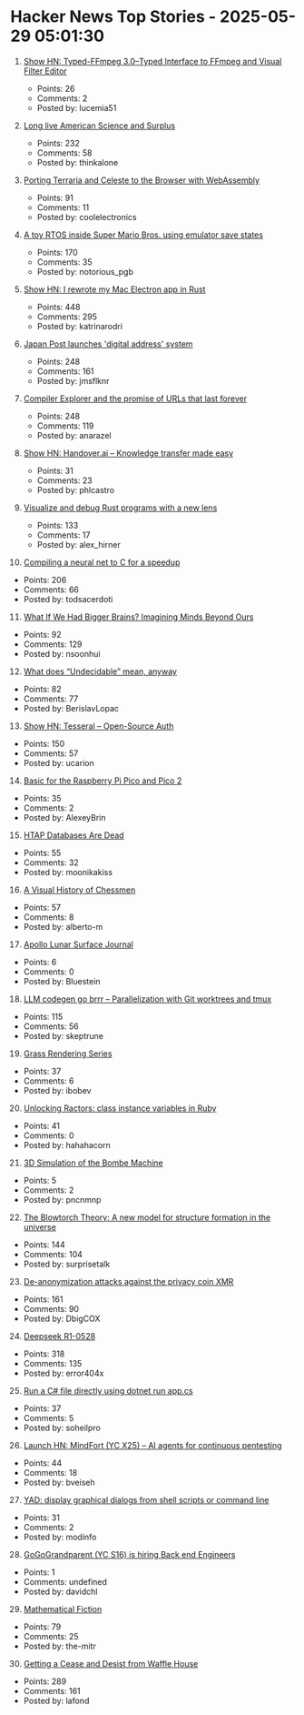 # Hacker News Top Stories - 2025-05-29 05:01:30

1. [Show HN: Typed-FFmpeg 3.0–Typed Interface to FFmpeg and Visual Filter Editor](https://github.com/livingbio/typed-ffmpeg)
   - Points: 26
   - Comments: 2
   - Posted by: lucemia51

2. [Long live American Science and Surplus](https://milwaukeerecord.com/city-life/long-live-american-science-surplus-which-needs-your-help/)
   - Points: 232
   - Comments: 58
   - Posted by: thinkalone

3. [Porting Terraria and Celeste to the Browser with WebAssembly](https://velzie.rip/blog/celeste-wasm)
   - Points: 91
   - Comments: 11
   - Posted by: coolelectronics

4. [A toy RTOS inside Super Mario Bros. using emulator save states](https://prettygoodblog.com/p/what-threads-are-part-2)
   - Points: 170
   - Comments: 35
   - Posted by: notorious_pgb

5. [Show HN: I rewrote my Mac Electron app in Rust](https://desktopdocs.com/?v=2025)
   - Points: 448
   - Comments: 295
   - Posted by: katrinarodri

6. [Japan Post launches 'digital address' system](https://www.japantimes.co.jp/business/2025/05/27/companies/japan-post-digital-address/)
   - Points: 248
   - Comments: 161
   - Posted by: jmsflknr

7. [Compiler Explorer and the promise of URLs that last forever](https://xania.org/202505/compiler-explorer-urls-forever)
   - Points: 248
   - Comments: 119
   - Posted by: anarazel

8. [Show HN: Handover.ai – Knowledge transfer made easy](https://www.handover.ai/)
   - Points: 31
   - Comments: 23
   - Posted by: phlcastro

9. [Visualize and debug Rust programs with a new lens](https://firedbg.sea-ql.org/)
   - Points: 133
   - Comments: 17
   - Posted by: alex_hirner

10. [Compiling a neural net to C for a speedup](https://slightknack.dev/blog/difflogic/)
   - Points: 206
   - Comments: 66
   - Posted by: todsacerdoti

11. [What If We Had Bigger Brains? Imagining Minds Beyond Ours](https://writings.stephenwolfram.com/2025/05/what-if-we-had-bigger-brains-imagining-minds-beyond-ours/)
   - Points: 92
   - Comments: 129
   - Posted by: nsoonhui

12. [What does “Undecidable” mean, anyway](https://buttondown.com/hillelwayne/archive/what-does-undecidable-mean-anyway/)
   - Points: 82
   - Comments: 77
   - Posted by: BerislavLopac

13. [Show HN: Tesseral – Open-Source Auth](https://github.com/tesseral-labs/tesseral)
   - Points: 150
   - Comments: 57
   - Posted by: ucarion

14. [Basic for the Raspberry Pi Pico and Pico 2](https://geoffg.net/picomite.html)
   - Points: 35
   - Comments: 2
   - Posted by: AlexeyBrin

15. [HTAP Databases Are Dead](https://www.mooncake.dev/blog/htap-is-dead)
   - Points: 55
   - Comments: 32
   - Posted by: moonikakiss

16. [A Visual History of Chessmen](https://chesshistory.github.io/)
   - Points: 57
   - Comments: 8
   - Posted by: alberto-m

17. [Apollo Lunar Surface Journal](https://www.nasa.gov/history/alsj/)
   - Points: 6
   - Comments: 0
   - Posted by: Bluestein

18. [LLM codegen go brrr – Parallelization with Git worktrees and tmux](https://www.skeptrune.com/posts/git-worktrees-agents-and-tmux/)
   - Points: 115
   - Comments: 56
   - Posted by: skeptrune

19. [Grass Rendering Series](https://hexaquo.at/pages/grass-rendering-series-part-1-theory/)
   - Points: 37
   - Comments: 6
   - Posted by: ibobev

20. [Unlocking Ractors: class instance variables in Ruby](https://byroot.github.io/ruby/performance/2025/05/24/unlocking-ractors-class-variables.html)
   - Points: 41
   - Comments: 0
   - Posted by: hahahacorn

21. [3D Simulation of the Bombe Machine](https://bombe.virtualcolossus.co.uk/bombe/)
   - Points: 5
   - Comments: 2
   - Posted by: pncnmnp

22. [The Blowtorch Theory: A new model for structure formation in the universe](https://theeggandtherock.com/p/the-blowtorch-theory-a-new-model)
   - Points: 144
   - Comments: 104
   - Posted by: surprisetalk

23. [De-anonymization attacks against the privacy coin XMR](https://monero.forex/is-monero-totally-private-a-comprehensive-analysis-of-de-anonymization-attacks-against-the-privacy-coin/)
   - Points: 161
   - Comments: 90
   - Posted by: DbigCOX

24. [Deepseek R1-0528](https://huggingface.co/deepseek-ai/DeepSeek-R1-0528)
   - Points: 318
   - Comments: 135
   - Posted by: error404x

25. [Run a C# file directly using dotnet run app.cs](https://devblogs.microsoft.com/dotnet/announcing-dotnet-run-app/)
   - Points: 37
   - Comments: 5
   - Posted by: soheilpro

26. [Launch HN: MindFort (YC X25) – AI agents for continuous pentesting](undefined)
   - Points: 44
   - Comments: 18
   - Posted by: bveiseh

27. [YAD: display graphical dialogs from shell scripts or command line](http://yad-guide.ingk.se/#_introduction)
   - Points: 31
   - Comments: 2
   - Posted by: modinfo

28. [GoGoGrandparent (YC S16) is hiring Back end Engineers](undefined)
   - Points: 1
   - Comments: undefined
   - Posted by: davidchl

29. [Mathematical Fiction](https://kasmana.people.charleston.edu/MATHFICT/default.html)
   - Points: 79
   - Comments: 25
   - Posted by: the-mitr

30. [Getting a Cease and Desist from Waffle House](https://www.jack.bio/blog/wafflehouse)
   - Points: 289
   - Comments: 161
   - Posted by: lafond

